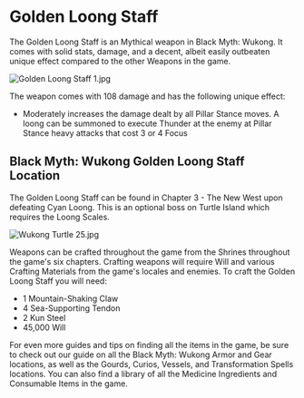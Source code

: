 # Golden Loong Staff

The Golden Loong Staff is an Mythical weapon in Black Myth: Wukong. It comes with solid stats, damage, and a decent, albeit easily outbeaten unique effect compared to the other Weapons in the game. 

![Golden Loong Staff 1.jpg](https://oyster.ignimgs.com/mediawiki/apis.ign.com/black-myth-wukong/7/7f/Golden_Loong_Staff_1.jpg)

The weapon comes with 108 damage and has the following unique effect: 

  * Moderately increases the damage dealt by all Pillar Stance moves. A loong can be summoned to execute Thunder at the enemy at Pillar Stance heavy attacks that cost 3 or 4 Focus  

## Black Myth: Wukong Golden Loong Staff Location

The Golden Loong Staff can be found in Chapter 3 - The New West upon defeating Cyan Loong. This is an optional boss on Turtle Island which requires the Loong Scales. 

![Wukong Turtle 25.jpg](https://oyster.ignimgs.com/mediawiki/apis.ign.com/black-myth-wukong/0/0d/Wukong_Turtle_25.jpg)

Weapons can be crafted throughout the game from the Shrines throughout the game's six chapters. Crafting weapons will require Will and various Crafting Materials from the game's locales and enemies. To craft the Golden Loong Staff you will need: 

  * 1 Mountain-Shaking Claw
  * 4 Sea-Supporting Tendon
  * 2 Kun Steel
  * 45,000 Will

For even more guides and tips on finding all the items in the game, be sure to check out our guide on all the Black Myth: Wukong Armor and Gear locations, as well as the Gourds, Curios, Vessels, and Transformation Spells locations. You can also find a library of all the Medicine Ingredients and Consumable Items in the game. 
